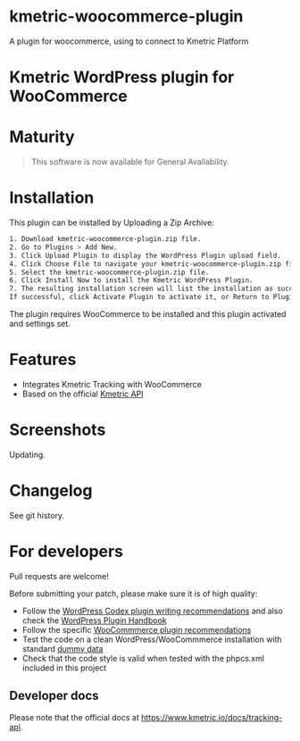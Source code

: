 # kmetric-woocommerce-plugin
A plugin for woocommerce, using to connect to Kmetric Platform

# Kmetric WordPress plugin for WooCommerce

# Maturity

> This software is now available for General Availability.

# Installation

This plugin can be installed by Uploading a Zip Archive:

```sh
1. Download kmetric-woocommerce-plugin.zip file.
2. Go to Plugins > Add New.
3. Click Upload Plugin to display the WordPress Plugin upload field.
4. Click Choose File to navigate your kmetric-woocommerce-plugin.zip file directory.
5. Select the kmetric-woocommerce-plugin.zip file.
6. Click Install Now to install the Kmetric WordPress Plugin.
7. The resulting installation screen will list the installation as successful or note any problems during the install.
If successful, click Activate Plugin to activate it, or Return to Plugin Installer for further actions.
```

The plugin requires WooCommerce to be installed and this plugin activated and settings set.

# Features

* Integrates Kmetric Tracking with WooCommerce
* Based on the official [Kmetric API](https://www.kmetric.io/docs/tracking-api)

# Screenshots

Updating.

# Changelog

See git history.

# For developers

Pull requests are welcome!

Before submitting your patch, please make sure it is of high quality:

* Follow the [WordPress Codex plugin writing recommendations](https://codex.wordpress.org/Writing_a_Plugin) and also check the [WordPress Plugin Handbook](https://developer.wordpress.org/plugins/)
* Follow the specific [WooCommmerce plugin recommendations](https://docs.woocommerce.com/document/create-a-plugin/)
* Test the code on a clean WordPress/WooCommmerce installation with standard [dummy data](https://docs.woocommerce.com/document/importing-woocommerce-dummy-data/)
* Check that the code style is valid when tested with the phpcs.xml included in this project

## Developer docs

Please note that the official docs at https://www.kmetric.io/docs/tracking-api.